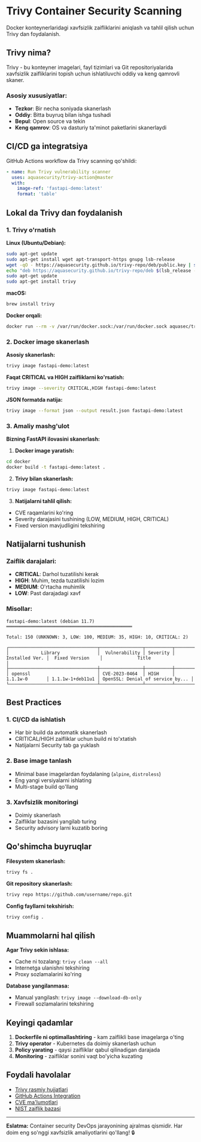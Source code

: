 # Trivy Container Security Scanning

Docker konteynerlaridagi xavfsizlik zaifliklarini aniqlash va tahlil qilish uchun Trivy dan foydalanish.

## Trivy nima?

Trivy - bu konteyner imagelari, fayl tizimlari va Git repositoriyalarida xavfsizlik zaifliklarini topish uchun ishlatiluvchi oddiy va keng qamrovli skaner.

### Asosiy xususiyatlar:
- **Tezkor**: Bir necha soniyada skanerlash
- **Oddiy**: Bitta buyruq bilan ishga tushadi
- **Bepul**: Open source va tekin
- **Keng qamrov**: OS va dasturiy ta'minot paketlarini skanerlaydi

## CI/CD ga integratsiya

GitHub Actions workflow da Trivy scanning qo'shildi:

```yaml
- name: Run Trivy vulnerability scanner
  uses: aquasecurity/trivy-action@master
  with:
    image-ref: 'fastapi-demo:latest'
    format: 'table'
```

## Lokal da Trivy dan foydalanish

### 1. Trivy o'rnatish

**Linux (Ubuntu/Debian):**
```bash
sudo apt-get update
sudo apt-get install wget apt-transport-https gnupg lsb-release
wget -qO - https://aquasecurity.github.io/trivy-repo/deb/public.key | sudo apt-key add -
echo "deb https://aquasecurity.github.io/trivy-repo/deb $(lsb_release -sc) main" | sudo tee -a /etc/apt/sources.list.d/trivy.list
sudo apt-get update
sudo apt-get install trivy
```

**macOS:**
```bash
brew install trivy
```

**Docker orqali:**
```bash
docker run --rm -v /var/run/docker.sock:/var/run/docker.sock aquasec/trivy:latest
```

### 2. Docker image skanerlash

**Asosiy skanerlash:**
```bash
trivy image fastapi-demo:latest
```

**Faqat CRITICAL va HIGH zaifliklarni ko'rsatish:**
```bash
trivy image --severity CRITICAL,HIGH fastapi-demo:latest
```

**JSON formatda natija:**
```bash
trivy image --format json --output result.json fastapi-demo:latest
```

### 3. Amaliy mashg'ulot

**Bizning FastAPI ilovasini skanerlash:**

1. **Docker image yaratish:**
```bash
cd docker
docker build -t fastapi-demo:latest .
```

2. **Trivy bilan skanerlash:**
```bash
trivy image fastapi-demo:latest
```

3. **Natijalarni tahlil qilish:**
- CVE raqamlarini ko'ring
- Severity darajasini tushining (LOW, MEDIUM, HIGH, CRITICAL)
- Fixed version mavjudligini tekshiring

## Natijalarni tushunish

### Zaiflik darajalari:
- **CRITICAL**: Darhol tuzatilishi kerak
- **HIGH**: Muhim, tezda tuzatilishi lozim
- **MEDIUM**: O'rtacha muhimlik
- **LOW**: Past darajadagi xavf

### Misollar:

```
fastapi-demo:latest (debian 11.7)
═══════════════════════════════════════════════

Total: 150 (UNKNOWN: 3, LOW: 100, MEDIUM: 35, HIGH: 10, CRITICAL: 2)

┌─────────────────────────────────┬────────────────┬──────────┬────────────────┬───────────────────┬──────────────────────────────────┐
│            Library              │  Vulnerability │ Severity │ Installed Ver. │  Fixed Version    │             Title                │
├─────────────────────────────────┼────────────────┼──────────┼────────────────┼───────────────────┼──────────────────────────────────┤
│ openssl                         │ CVE-2023-0464  │ HIGH     │ 1.1.1w-0       │ 1.1.1w-1+deb11u1 │ OpenSSL: Denial of service by... │
└─────────────────────────────────┴────────────────┴──────────┴────────────────┴───────────────────┴──────────────────────────────────┘
```

## Best Practices

### 1. CI/CD da ishlatish
- Har bir build da avtomatik skanerlash
- CRITICAL/HIGH zaifliklar uchun build ni to'xtatish
- Natijalarni Security tab ga yuklash

### 2. Base image tanlash
- Minimal base imagelardan foydalaning (`alpine`, `distroless`)
- Eng yangi versiyalarni ishlating
- Multi-stage build qo'llang

### 3. Xavfsizlik monitoringi
- Doimiy skanerlash
- Zaifliklar bazasini yangilab turing
- Security advisory larni kuzatib boring

## Qo'shimcha buyruqlar

**Filesystem skanerlash:**
```bash
trivy fs .
```

**Git repository skanerlash:**
```bash
trivy repo https://github.com/username/repo.git
```

**Config fayllarni tekshirish:**
```bash
trivy config .
```

## Muammolarni hal qilish

**Agar Trivy sekin ishlasa:**
- Cache ni tozalang: `trivy clean --all`
- Internetga ulanishni tekshiring
- Proxy sozlamalarini ko'ring

**Database yangilanmasa:**
- Manual yangilash: `trivy image --download-db-only`
- Firewall sozlamalarini tekshiring

## Keyingi qadamlar

1. **Dockerfile ni optimallashtiring** - kam zaiflikli base imagelarga o'ting
2. **Trivy operator** - Kubernetes da doimiy skanerlash uchun
3. **Policy yarating** - qaysi zaifliklar qabul qilinadigan darajada
4. **Monitoring** - zaifliklar sonini vaqt bo'yicha kuzating

## Foydali havolalar

- [Trivy rasmiy hujjatlari](https://trivy.dev/)
- [GitHub Actions Integration](https://github.com/aquasecurity/trivy-action)
- [CVE ma'lumotlari](https://cve.mitre.org/)
- [NIST zaiflik bazasi](https://nvd.nist.gov/)

---

**Eslatma:** Container security DevOps jarayonining ajralmas qismidir. Har doim eng so'nggi xavfsizlik amaliyotlarini qo'llang! 🔒